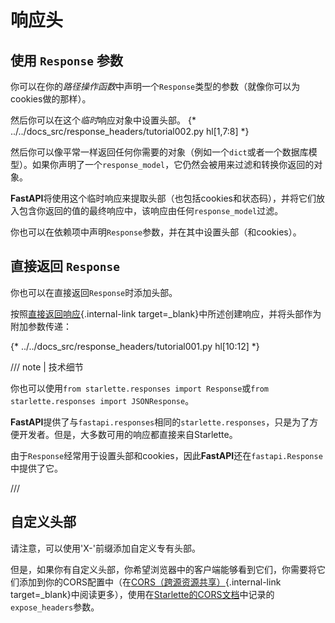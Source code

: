 # 响应头

## 使用 `Response` 参数

你可以在你的*路径操作函数*中声明一个`Response`类型的参数（就像你可以为cookies做的那样）。

然后你可以在这个*临时*响应对象中设置头部。
{* ../../docs_src/response_headers/tutorial002.py hl[1,7:8] *}

然后你可以像平常一样返回任何你需要的对象（例如一个`dict`或者一个数据库模型）。如果你声明了一个`response_model`，它仍然会被用来过滤和转换你返回的对象。

**FastAPI**将使用这个临时响应来提取头部（也包括cookies和状态码），并将它们放入包含你返回的值的最终响应中，该响应由任何`response_model`过滤。

你也可以在依赖项中声明`Response`参数，并在其中设置头部（和cookies）。

## 直接返回 `Response`

你也可以在直接返回`Response`时添加头部。

按照[直接返回响应](response-directly.md){.internal-link target=_blank}中所述创建响应，并将头部作为附加参数传递：

{* ../../docs_src/response_headers/tutorial001.py hl[10:12] *}


/// note | 技术细节

你也可以使用`from starlette.responses import Response`或`from starlette.responses import JSONResponse`。

**FastAPI**提供了与`fastapi.responses`相同的`starlette.responses`，只是为了方便开发者。但是，大多数可用的响应都直接来自Starlette。

由于`Response`经常用于设置头部和cookies，因此**FastAPI**还在`fastapi.Response`中提供了它。

///

## 自定义头部

请注意，可以使用'X-'前缀添加自定义专有头部。

但是，如果你有自定义头部，你希望浏览器中的客户端能够看到它们，你需要将它们添加到你的CORS配置中（在[CORS（跨源资源共享）](../tutorial/cors.md){.internal-link target=_blank}中阅读更多），使用在<a href="https://www.starlette.dev/middleware/#corsmiddleware" class="external-link" target="_blank">Starlette的CORS文档</a>中记录的`expose_headers`参数。

